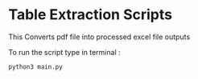 # Table Extraction Scripts


This Converts pdf file into processed excel file outputs


To run the script type in terminal :

    python3 main.py
